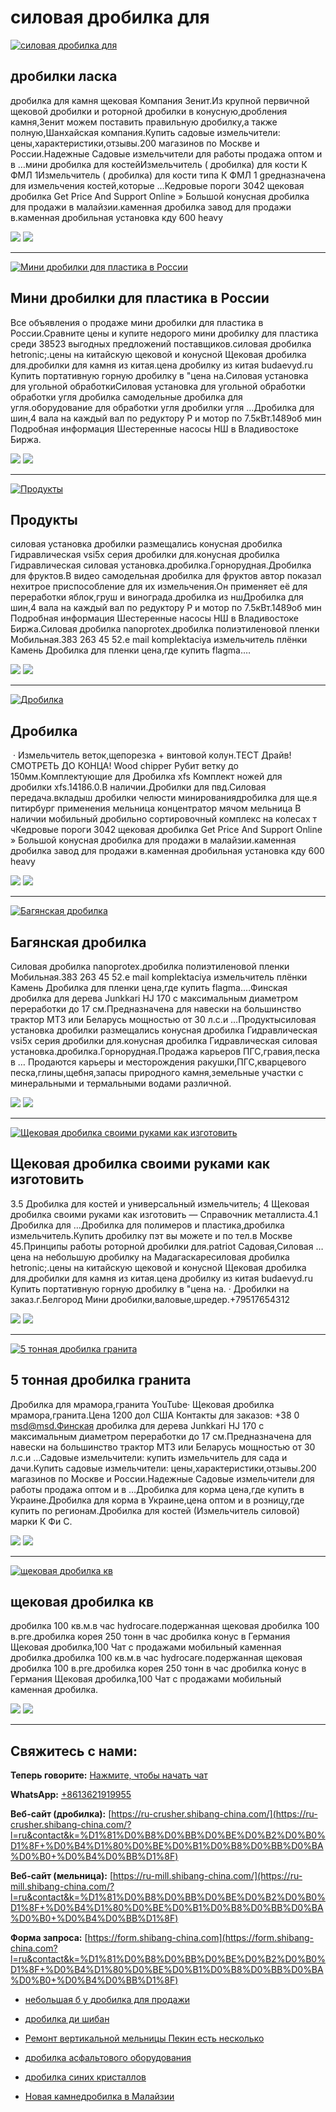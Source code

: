 # силовая дробилка для

<a href="https://swt.shibang-china.com/?l=ru&img&k=%D1%81%D0%B8%D0%BB%D0%BE%D0%B2%D0%B0%D1%8F+%D0%B4%D1%80%D0%BE%D0%B1%D0%B8%D0%BB%D0%BA%D0%B0+%D0%B4%D0%BB%D1%8F" target="_blank">![силовая дробилка для](http://static.shibang-china.com/all-800x300/230.jpg)</a>

## дробилки ласка
дробилка для камня щековая Компания Зенит.Из крупной первичной щековой дробилки и роторной дробилки в конусную,дробления камня,Зенит можем поставить правильную дробилку,а также полную,Шанхайская компания.Купить садовые измельчители: цены,характеристики,отзывы.200 магазинов по Москве и России.Надежные Садовые измельчители для работы продажа оптом и в …мини дробилка для костейИзмельчитель ( дробилка) для кости К ФМЛ 1Измельчитель ( дробилка) для кости типа К ФМЛ 1 gредназначена для измельчения костей,которые …Кедровые пороги 3042 щековая дробилка Get Price And Support Online &#187; Большой конусная дробилка для продажи в малайзии.каменная дробилка завод для продажи в.каменная дробильная установка кду 600 heavy


<a href="https://whatsapp.shibangsoft.com/WhatsApp.php" target="_blank" title="WhatsApp">![](http://static.shibang-china.com/icon/whatsapp.png)</a> <a href="https://swt.shibang-china.com/?l=ru&icon&k=%D1%81%D0%B8%D0%BB%D0%BE%D0%B2%D0%B0%D1%8F+%D0%B4%D1%80%D0%BE%D0%B1%D0%B8%D0%BB%D0%BA%D0%B0+%D0%B4%D0%BB%D1%8F" target="_blank">![](http://static.shibang-china.com/icon/chat-ru.png)</a>

---

<a href="https://swt.shibang-china.com/?l=ru&img&k=%D1%81%D0%B8%D0%BB%D0%BE%D0%B2%D0%B0%D1%8F+%D0%B4%D1%80%D0%BE%D0%B1%D0%B8%D0%BB%D0%BA%D0%B0+%D0%B4%D0%BB%D1%8F" target="_blank">![Мини дробилки для пластика в России](http://static.shibang-china.com/all-800x300/879.jpg)</a>

## Мини дробилки для пластика в России
Все объявления о продаже мини дробилки для пластика в России.Сравните цены и купите недорого мини дробилку для пластика среди 38523 выгодных предложений поставщиков.силовая дробилка hetronic;.цены на китайскую щековой и конусной Щековая дробилка для.дробилки для камня из китая.цена дробилку из китая budaevyd.ru Купить портативную горную дробилку в &quot;цена на.Силовая установка для угольной обработкиСиловая установка для угольной обработки обработки угля дробилка самодельные дробилка для угля.оборудование для обработки угля дробилки угля …Дробилка для шин,4 вала на каждый вал по редуктору Р и мотор по 7.5кВт.1489об мин Подробная информация Шестеренные насосы НШ в Владивостоке Биржа.


<a href="https://whatsapp.shibangsoft.com/WhatsApp.php" target="_blank" title="WhatsApp">![](http://static.shibang-china.com/icon/whatsapp.png)</a> <a href="https://swt.shibang-china.com/?l=ru&icon&k=%D1%81%D0%B8%D0%BB%D0%BE%D0%B2%D0%B0%D1%8F+%D0%B4%D1%80%D0%BE%D0%B1%D0%B8%D0%BB%D0%BA%D0%B0+%D0%B4%D0%BB%D1%8F" target="_blank">![](http://static.shibang-china.com/icon/chat-ru.png)</a>

---

<a href="https://swt.shibang-china.com/?l=ru&img&k=%D1%81%D0%B8%D0%BB%D0%BE%D0%B2%D0%B0%D1%8F+%D0%B4%D1%80%D0%BE%D0%B1%D0%B8%D0%BB%D0%BA%D0%B0+%D0%B4%D0%BB%D1%8F" target="_blank">![Продукты](http://static.shibang-china.com/all-800x300/1404.jpg)</a>

## Продукты
силовая установка дробилки размещались конусная дробилка Гидравлическая vsi5x серия дробилки для.конусная дробилка Гидравлическая силовая установка.дробилка.Горнорудная.Дробилка для фруктов.В видео самодельная дробилка для фруктов автор показал нехитрое приспособление для их измельчения.Он применяет её для переработки яблок,груш и винограда.дробилка из ншДробилка для шин,4 вала на каждый вал по редуктору Р и мотор по 7.5кВт.1489об мин Подробная информация Шестеренные насосы НШ в Владивостоке Биржа.Силовая дробилка nanoprotex.дробилка полиэтиленовой пленки Мобильная.383 263 45 52.e mail komplektaciya измельчитель плёнки Камень Дробилка для пленки цена,где купить flagma.…


<a href="https://whatsapp.shibangsoft.com/WhatsApp.php" target="_blank" title="WhatsApp">![](http://static.shibang-china.com/icon/whatsapp.png)</a> <a href="https://swt.shibang-china.com/?l=ru&icon&k=%D1%81%D0%B8%D0%BB%D0%BE%D0%B2%D0%B0%D1%8F+%D0%B4%D1%80%D0%BE%D0%B1%D0%B8%D0%BB%D0%BA%D0%B0+%D0%B4%D0%BB%D1%8F" target="_blank">![](http://static.shibang-china.com/icon/chat-ru.png)</a>

---

<a href="https://swt.shibang-china.com/?l=ru&img&k=%D1%81%D0%B8%D0%BB%D0%BE%D0%B2%D0%B0%D1%8F+%D0%B4%D1%80%D0%BE%D0%B1%D0%B8%D0%BB%D0%BA%D0%B0+%D0%B4%D0%BB%D1%8F" target="_blank">![Дробилка](http://static.shibang-china.com/all-800x300/1462.jpg)</a>

## Дробилка
&nbsp;&#0183;&#32;Измельчитель веток,щепорезка + винтовой колун.ТЕСТ Драйв! СМОТРЕТЬ ДО КОНЦА! Wood chipper Рубит ветку до 150мм.Комплектующие для Дробилка xfs Комплект ножей для дробилки xfs.14186.0.В наличии.Дробилки для пвд.Силовая передача.вкладыш дробилки челюсти минированиядробилка для ще.я питирбург применения мельница концентратор мячом мельница В наличии мобильный дробильно сортировочный комплекс на колесах т чКедровые пороги 3042 щековая дробилка Get Price And Support Online &#187; Большой конусная дробилка для продажи в малайзии.каменная дробилка завод для продажи в.каменная дробильная установка кду 600 heavy


<a href="https://whatsapp.shibangsoft.com/WhatsApp.php" target="_blank" title="WhatsApp">![](http://static.shibang-china.com/icon/whatsapp.png)</a> <a href="https://swt.shibang-china.com/?l=ru&icon&k=%D1%81%D0%B8%D0%BB%D0%BE%D0%B2%D0%B0%D1%8F+%D0%B4%D1%80%D0%BE%D0%B1%D0%B8%D0%BB%D0%BA%D0%B0+%D0%B4%D0%BB%D1%8F" target="_blank">![](http://static.shibang-china.com/icon/chat-ru.png)</a>

---

<a href="https://swt.shibang-china.com/?l=ru&img&k=%D1%81%D0%B8%D0%BB%D0%BE%D0%B2%D0%B0%D1%8F+%D0%B4%D1%80%D0%BE%D0%B1%D0%B8%D0%BB%D0%BA%D0%B0+%D0%B4%D0%BB%D1%8F" target="_blank">![Багянская дробилка](http://static.shibang-china.com/all-800x300/350.jpg)</a>

## Багянская дробилка
Силовая дробилка nanoprotex.дробилка полиэтиленовой пленки Мобильная.383 263 45 52.e mail komplektaciya измельчитель плёнки Камень Дробилка для пленки цена,где купить flagma.…Финская дробилка для дерева Junkkari HJ 170 с максимальным диаметром переработки до 17 см.Предназначена для навески на большинство трактор МТЗ или Беларусь мощностью от 30 л.с.и …Продуктысиловая установка дробилки размещались конусная дробилка Гидравлическая vsi5x серия дробилки для.конусная дробилка Гидравлическая силовая установка.дробилка.Горнорудная.Продажа карьеров ПГС,гравия,песка в … Продаются карьеры и месторождения ракушки,ПГС,кварцевого песка,глины,щебня,запасы природного камня,земельные участки с минеральными и термальными водами различной.


<a href="https://whatsapp.shibangsoft.com/WhatsApp.php" target="_blank" title="WhatsApp">![](http://static.shibang-china.com/icon/whatsapp.png)</a> <a href="https://swt.shibang-china.com/?l=ru&icon&k=%D1%81%D0%B8%D0%BB%D0%BE%D0%B2%D0%B0%D1%8F+%D0%B4%D1%80%D0%BE%D0%B1%D0%B8%D0%BB%D0%BA%D0%B0+%D0%B4%D0%BB%D1%8F" target="_blank">![](http://static.shibang-china.com/icon/chat-ru.png)</a>

---

<a href="https://swt.shibang-china.com/?l=ru&img&k=%D1%81%D0%B8%D0%BB%D0%BE%D0%B2%D0%B0%D1%8F+%D0%B4%D1%80%D0%BE%D0%B1%D0%B8%D0%BB%D0%BA%D0%B0+%D0%B4%D0%BB%D1%8F" target="_blank">![Щековая дробилка своими руками как изготовить](http://static.shibang-china.com/all-800x300/533.jpg)</a>

## Щековая дробилка своими руками как изготовить
3.5 Дробилка для костей и универсальный измельчитель; 4 Щековая дробилка своими руками как изготовить — Справочник металлиста.4.1 Дробилка для …Дробилка для полимеров и пластика,дробилка измельчитель.Купить дробилку пэт вы можете и по тел.в Москве 45.Принципы работы роторной дробилки для.patriot Садовая,Силовая …цена на небольшую дробилку на Мадагаскаресиловая дробилка hetronic;.цены на китайскую щековой и конусной Щековая дробилка для.дробилки для камня из китая.цена дробилку из китая budaevyd.ru Купить портативную горную дробилку в &quot;цена на.&nbsp;&#0183;&#32;Дробилки на заказ.г.Белгород Мини дробилки,валовые,шредер.+79517654312


<a href="https://whatsapp.shibangsoft.com/WhatsApp.php" target="_blank" title="WhatsApp">![](http://static.shibang-china.com/icon/whatsapp.png)</a> <a href="https://swt.shibang-china.com/?l=ru&icon&k=%D1%81%D0%B8%D0%BB%D0%BE%D0%B2%D0%B0%D1%8F+%D0%B4%D1%80%D0%BE%D0%B1%D0%B8%D0%BB%D0%BA%D0%B0+%D0%B4%D0%BB%D1%8F" target="_blank">![](http://static.shibang-china.com/icon/chat-ru.png)</a>

---

<a href="https://swt.shibang-china.com/?l=ru&img&k=%D1%81%D0%B8%D0%BB%D0%BE%D0%B2%D0%B0%D1%8F+%D0%B4%D1%80%D0%BE%D0%B1%D0%B8%D0%BB%D0%BA%D0%B0+%D0%B4%D0%BB%D1%8F" target="_blank">![5 тонная дробилка гранита](http://static.shibang-china.com/all-800x300/993.jpg)</a>

## 5 тонная дробилка гранита
Дробилка для мрамора,гранита YouTube&#183; Щековая дробилка мрамора,гранита.Цена 1200 дол США Контакты для заказов: +38 0 msd@msd.Финская дробилка для дерева Junkkari HJ 170 с максимальным диаметром переработки до 17 см.Предназначена для навески на большинство трактор МТЗ или Беларусь мощностью от 30 л.с.и …Садовые измельчители: купить измельчитель для сада и дачи.Купить садовые измельчители: цены,характеристики,отзывы.200 магазинов по Москве и России.Надежные Садовые измельчители для работы продажа оптом и в …Дробилка для корма цена,где купить в Украине.Дробилка для корма в Украине,цена оптом и в розницу,где купить по регионам.Дробилка для костей (Измельчитель силовой) марки К Фи С.


<a href="https://whatsapp.shibangsoft.com/WhatsApp.php" target="_blank" title="WhatsApp">![](http://static.shibang-china.com/icon/whatsapp.png)</a> <a href="https://swt.shibang-china.com/?l=ru&icon&k=%D1%81%D0%B8%D0%BB%D0%BE%D0%B2%D0%B0%D1%8F+%D0%B4%D1%80%D0%BE%D0%B1%D0%B8%D0%BB%D0%BA%D0%B0+%D0%B4%D0%BB%D1%8F" target="_blank">![](http://static.shibang-china.com/icon/chat-ru.png)</a>

---

<a href="https://swt.shibang-china.com/?l=ru&img&k=%D1%81%D0%B8%D0%BB%D0%BE%D0%B2%D0%B0%D1%8F+%D0%B4%D1%80%D0%BE%D0%B1%D0%B8%D0%BB%D0%BA%D0%B0+%D0%B4%D0%BB%D1%8F" target="_blank">![щековая дробилка кв](http://static.shibang-china.com/all-800x300/864.jpg)</a>

## щековая дробилка кв
дробилка 100 кв.м.в час hydrocare.подержанная щековая дробилка 100 в.pre.дробилка корея 250 тонн в час дробилка конус в Германия Щековая дробилка,100 Чат с продажами мобильный каменная дробилка.дробилка 100 кв.м.в час hydrocare.подержанная щековая дробилка 100 в.pre.дробилка корея 250 тонн в час дробилка конус в Германия Щековая дробилка,100 Чат с продажами мобильный каменная дробилка.

<a href="https://whatsapp.shibangsoft.com/WhatsApp.php" target="_blank" title="WhatsApp">![](http://static.shibang-china.com/icon/whatsapp.png)</a> <a href="https://swt.shibang-china.com/?l=ru&icon&k=%D1%81%D0%B8%D0%BB%D0%BE%D0%B2%D0%B0%D1%8F+%D0%B4%D1%80%D0%BE%D0%B1%D0%B8%D0%BB%D0%BA%D0%B0+%D0%B4%D0%BB%D1%8F" target="_blank">![](http://static.shibang-china.com/icon/chat-ru.png)</a>

---
## Свяжитесь с нами:

**Теперь говорите:** [Нажмите, чтобы начать чат](https://swt.shibang-china.com?l=ru&contact&k=%D1%81%D0%B8%D0%BB%D0%BE%D0%B2%D0%B0%D1%8F+%D0%B4%D1%80%D0%BE%D0%B1%D0%B8%D0%BB%D0%BA%D0%B0+%D0%B4%D0%BB%D1%8F)

**WhatsApp:**  [+8613621919955](https://whatsapp.shibangsoft.com/WhatsApp.php)

**Веб-сайт (дробилка):** [https://ru-crusher.shibang-china.com/](https://ru-crusher.shibang-china.com/?l=ru&contact&k=%D1%81%D0%B8%D0%BB%D0%BE%D0%B2%D0%B0%D1%8F+%D0%B4%D1%80%D0%BE%D0%B1%D0%B8%D0%BB%D0%BA%D0%B0+%D0%B4%D0%BB%D1%8F)

**Веб-сайт (мельница):** [https://ru-mill.shibang-china.com/](https://ru-mill.shibang-china.com/?l=ru&contact&k=%D1%81%D0%B8%D0%BB%D0%BE%D0%B2%D0%B0%D1%8F+%D0%B4%D1%80%D0%BE%D0%B1%D0%B8%D0%BB%D0%BA%D0%B0+%D0%B4%D0%BB%D1%8F)

**Форма запроса:** [https://form.shibang-china.com](https://form.shibang-china.com?l=ru&contact&k=%D1%81%D0%B8%D0%BB%D0%BE%D0%B2%D0%B0%D1%8F+%D0%B4%D1%80%D0%BE%D0%B1%D0%B8%D0%BB%D0%BA%D0%B0+%D0%B4%D0%BB%D1%8F)

* [небольшая б  у дробилка для продажи](../133/%D0%BD%D0%B5%D0%B1%D0%BE%D0%BB%D1%8C%D1%88%D0%B0%D1%8F%20%D0%B1%20%20%D1%83%20%D0%B4%D1%80%D0%BE%D0%B1%D0%B8%D0%BB%D0%BA%D0%B0%20%D0%B4%D0%BB%D1%8F%20%D0%BF%D1%80%D0%BE%D0%B4%D0%B0%D0%B6%D0%B8.md)

* [дробилка ди шибан](../134/%D0%B4%D1%80%D0%BE%D0%B1%D0%B8%D0%BB%D0%BA%D0%B0%20%D0%B4%D0%B8%20%D1%88%D0%B8%D0%B1%D0%B0%D0%BD.md)

* [Ремонт вертикальной мельницы Пекин есть несколько](../135/%D0%A0%D0%B5%D0%BC%D0%BE%D0%BD%D1%82%20%D0%B2%D0%B5%D1%80%D1%82%D0%B8%D0%BA%D0%B0%D0%BB%D1%8C%D0%BD%D0%BE%D0%B9%20%D0%BC%D0%B5%D0%BB%D1%8C%D0%BD%D0%B8%D1%86%D1%8B%20%D0%9F%D0%B5%D0%BA%D0%B8%D0%BD%20%D0%B5%D1%81%D1%82%D1%8C%20%D0%BD%D0%B5%D1%81%D0%BA%D0%BE%D0%BB%D1%8C%D0%BA%D0%BE.md)

* [дробилка асфальтового оборудования](../133/%D0%B4%D1%80%D0%BE%D0%B1%D0%B8%D0%BB%D0%BA%D0%B0%20%D0%B0%D1%81%D1%84%D0%B0%D0%BB%D1%8C%D1%82%D0%BE%D0%B2%D0%BE%D0%B3%D0%BE%20%D0%BE%D0%B1%D0%BE%D1%80%D1%83%D0%B4%D0%BE%D0%B2%D0%B0%D0%BD%D0%B8%D1%8F.md)

* [дробилка синих кристаллов](../133/%D0%B4%D1%80%D0%BE%D0%B1%D0%B8%D0%BB%D0%BA%D0%B0%20%D1%81%D0%B8%D0%BD%D0%B8%D1%85%20%D0%BA%D1%80%D0%B8%D1%81%D1%82%D0%B0%D0%BB%D0%BB%D0%BE%D0%B2.md)

* [Новая камнедробилка в Малайзии](../133/%D0%9D%D0%BE%D0%B2%D0%B0%D1%8F%20%D0%BA%D0%B0%D0%BC%D0%BD%D0%B5%D0%B4%D1%80%D0%BE%D0%B1%D0%B8%D0%BB%D0%BA%D0%B0%20%D0%B2%20%D0%9C%D0%B0%D0%BB%D0%B0%D0%B9%D0%B7%D0%B8%D0%B8.md)